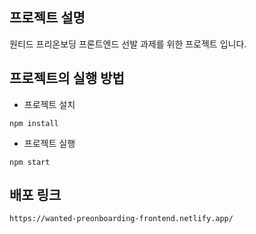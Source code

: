 ## 프로젝트 설명

원티드 프리온보딩 프론트엔드 선발 과제를 위한 프로젝트 입니다.

## 프로젝트의 실행 방법

- 프로젝트 설치

```
npm install
```

- 프로젝트 실행

```
npm start
```

## 배포 링크

```
https://wanted-preonboarding-frontend.netlify.app/
```

